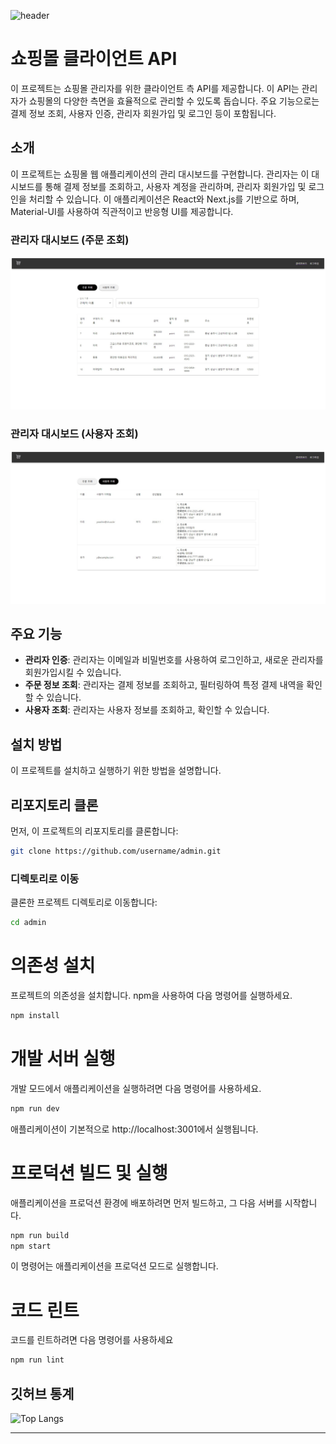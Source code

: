 ![header](https://capsule-render.vercel.app/api?type=wave&color=FFABAB&height=300&section=header&text=YOUGOD❤️&fontSize=90&fontColor=FFFFFF&animation=fadeIn&stroke=2&strokeColor=FFFFFF)

# 쇼핑몰 클라이언트 API

이 프로젝트는 쇼핑몰 관리자를 위한 클라이언트 측 API를 제공합니다. 
이 API는 관리자가 쇼핑몰의 다양한 측면을 효율적으로 관리할 수 있도록 돕습니다. 
주요 기능으로는 결제 정보 조회, 사용자 인증, 관리자 회원가입 및 로그인 등이 포함됩니다.


## 소개

이 프로젝트는 쇼핑몰 웹 애플리케이션의 관리 대시보드를 구현합니다. 
관리자는 이 대시보드를 통해 결제 정보를 조회하고, 사용자 계정을 관리하며, 관리자 회원가입 및 로그인을 처리할 수 있습니다. 
이 애플리케이션은 React와 Next.js를 기반으로 하며, Material-UI를 사용하여 직관적이고 반응형 UI를 제공합니다.

### 관리자 대시보드 (주문 조회)
![관리자 대시보드](images/dashboard.JPG)

### 관리자 대시보드 (사용자 조회)
![관리자 대시보드](images/dashboard2.JPG)

## 주요 기능

- **관리자 인증**: 관리자는 이메일과 비밀번호를 사용하여 로그인하고, 새로운 관리자를 회원가입시킬 수 있습니다.
- **주문 정보 조회**: 관리자는 결제 정보를 조회하고, 필터링하여 특정 결제 내역을 확인할 수 있습니다.
- **사용자 조회**: 관리자는 사용자 정보를 조회하고, 확인할 수 있습니다.


## 설치 방법

이 프로젝트를 설치하고 실행하기 위한 방법을 설명합니다.

## 리포지토리 클론

먼저, 이 프로젝트의 리포지토리를 클론합니다:

```bash
git clone https://github.com/username/admin.git
```

### 디렉토리로 이동

클론한 프로젝트 디렉토리로 이동합니다:

```bash
cd admin
```

# 의존성 설치

프로젝트의 의존성을 설치합니다. npm을 사용하여 다음 명령어를 실행하세요.
```bash
npm install
```

# 개발 서버 실행

개발 모드에서 애플리케이션을 실행하려면 다음 명령어를 사용하세요.
```bash
npm run dev
```
애플리케이션이 기본적으로 http://localhost:3001에서 실행됩니다.

# 프로덕션 빌드 및 실행

애플리케이션을 프로덕션 환경에 배포하려면 먼저 빌드하고, 그 다음 서버를 시작합니다.
```bash
npm run build
npm start
```
이 명령어는 애플리케이션을 프로덕션 모드로 실행합니다.

# 코드 린트

코드를 린트하려면 다음 명령어를 사용하세요
```bash
npm run lint
```

## 깃허브 통계

<div align="left">
  <img src="https://github-readme-stats.vercel.app/api/top-langs/?username=yousincha&layout=compact" alt="Top Langs" />
</div>

---




